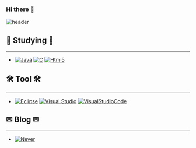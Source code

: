 ### Hi there 👋

<!--
**hyeseung1020/hyeseung1020** is a ✨ _special_ ✨ repository because its `README.md` (this file) appears on your GitHub profile.

Here are some ideas to get you started:

- 🔭 I’m currently working on ...
- 🌱 I’m currently learning ...
- 👯 I’m looking to collaborate on ...
- 🤔 I’m looking for help with ...
- 💬 Ask me about ...
- 📫 How to reach me: ...
- 😄 Pronouns: ...
- ⚡ Fun fact: ...
-->

![header](https://capsule-render.vercel.app/api?type=wave&color=0:FFEBC4,100:FF96D1&height=300&section=header&text=hyeseung%20Github&fontSize=65)

## 📝 Studying 📝
---
- [![Java](https://img.shields.io/badge/Java-007396?style=flat-square&logo=Java&logoColor=white)](https://github.com/hyeseung1020) [![C](https://img.shields.io/badge/C-A8B9CC?style=flat-square&logo=c&logoColor=white)](https://github.com/hyeseung1020) [![Html5](https://img.shields.io/badge/Html5-E34F26?style=flat-square&logo=html5&logoColor=white)](https://github.com/hyeseung1020)

##
##
##

## 🛠 Tool 🛠
---
- [![Eclipse](https://img.shields.io/badge/Eclipse-2C2255?style=flat-square&logo=Eclipse&logoColor=white)](https://github.com/hyeseung1020) [![Visual Studio](https://img.shields.io/badge/VisualStudio-5C2D91?style=flat-square&logo=VisualStudio&logoColor=white)](https://github.com/hyeseung1020) [![VisualStudioCode](https://img.shields.io/badge/VisualStudioCode-007ACC?style=flat-square&logo=VisualStudioCode&logoColor=white)](https://github.com/hyeseung1020)

##
##
##

## ✉ Blog  ✉ 
---
- [![Never](https://img.shields.io/badge/Never-03C75A?style=flat-square&logo=Naver&logoColor=white)](https://blog.naver.com/mirim2224)

##
